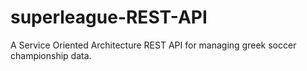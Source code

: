 # superleague-REST-API
A Service Oriented Architecture REST API for managing greek soccer championship data.
